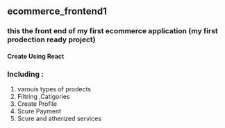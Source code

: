 ## ecommerce_frontend1
### this the front end of my first ecommerce application (my first prodection ready project) 
#### Create Using React 
### Including :
1) varouis types of prodects
2) Filtring ,Catigories
3) Create Profile
4) Scure Payment
5) Scure and atherized services 
   
